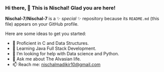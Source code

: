 ### Hi there, 👋 This is Nischal! Glad you are here!


**Nischal-7/Nischal-7** is a ✨ _special_ ✨ repository because its `README.md` (this file) appears on your GitHub profile.

Here are some ideas to get you started:

- 🔭 Proficient in C and Data Structures.
- 🌱 Learning Java Full Stack Development.
- 🤔 I’m looking for help with Data science and Python.
- 💬 Ask me about The Alvasian life.
- 📫 Reach me: nischalmadikir10@gmail.com

